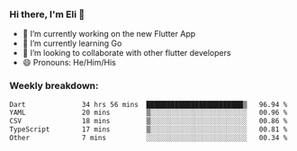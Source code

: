 ### Hi there, I'm Eli 👋
- 🔭 I’m currently working on the new Flutter App
- 🌱 I’m currently learning Go
- 🦄 I’m looking to collaborate with other flutter developers
- 😄 Pronouns: He/Him/His

### Weekly breakdown:
<!--START_SECTION:waka-->

```txt
Dart              34 hrs 56 mins  ████████████████████████▒   96.94 %
YAML              20 mins         ▒░░░░░░░░░░░░░░░░░░░░░░░░   00.96 %
CSV               18 mins         ▒░░░░░░░░░░░░░░░░░░░░░░░░   00.86 %
TypeScript        17 mins         ▒░░░░░░░░░░░░░░░░░░░░░░░░   00.81 %
Other             7 mins          ░░░░░░░░░░░░░░░░░░░░░░░░░   00.34 %
```

<!--END_SECTION:waka-->

